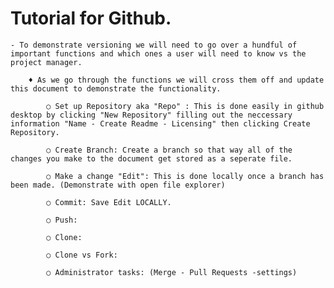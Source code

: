 # Tutorial for Github.

	- To demonstrate versioning we will need to go over a hundful of important functions and which ones a user will need to know vs the project manager.

		♦ As we go through the functions we will cross them off and update this document to demonstrate the functionality.

			○ Set up Repository aka "Repo" : This is done easily in github desktop by clicking "New Repository" filling out the neccessary information "Name - Create Readme - Licensing" then clicking Create Repository.

			○ Create Branch: Create a branch so that way all of the changes you make to the document get stored as a seperate file.

			○ Make a change "Edit": This is done locally once a branch has been made. (Demonstrate with open file explorer)

			○ Commit: Save Edit LOCALLY.

			○ Push:

			○ Clone:

			○ Clone vs Fork:

			○ Administrator tasks: (Merge - Pull Requests -settings) 